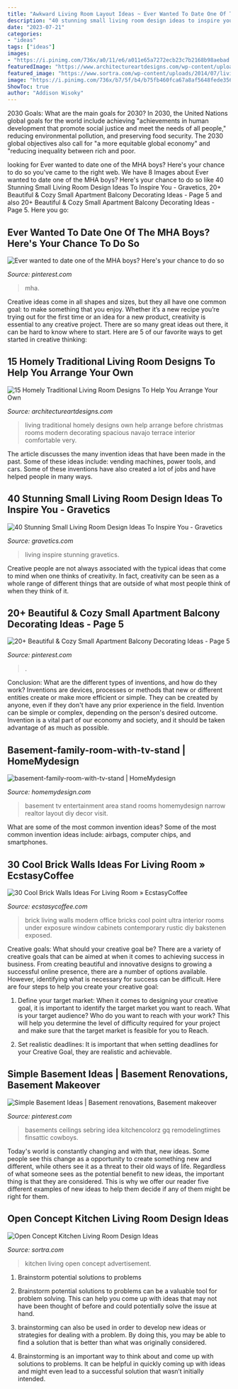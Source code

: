```yaml
---
title: "Awkward Living Room Layout Ideas ~ Ever Wanted To Date One Of The Mha Boys? Here&#039;s Your Chance To Do So"
description: "40 stunning small living room design ideas to inspire you"
date: "2023-07-21"
categories:
- "ideas"
tags: ["ideas"]
images:
- "https://i.pinimg.com/736x/a0/11/e6/a011e65a7272ecb23c7b2168b98aebad.jpg"
featuredImage: "https://www.architectureartdesigns.com/wp-content/uploads/2014/12/15-Homely-Traditional-Living-Room-Designs-To-Help-You-Arrange-Your-Own-Before-Christmas-5-630x880.jpg"
featured_image: "https://www.sortra.com/wp-content/uploads/2014/07/living23.jpg"
image: "https://i.pinimg.com/736x/b7/5f/b4/b75fb460fca67a8af5648fede356a198.jpg"
ShowToc: true
author: "Addison Wisoky"
---
```



2030 Goals: What are the main goals for 2030?
In 2030, the United Nations global goals for the world include achieving "achievements in human development that promote social justice and meet the needs of all people," reducing environmental pollution, and preserving food security. The 2030 global objectives also call for "a more equitable global economy" and "reducing inequality between rich and poor.

	

		
looking for Ever wanted to date one of the MHA boys? Here&#039;s your chance to do so you've came to the right web. We have 8 Images about Ever wanted to date one of the MHA boys? Here&#039;s your chance to do so like 40 Stunning Small Living Room Design Ideas To Inspire You - Gravetics, 20+ Beautiful &amp; Cozy Small Apartment Balcony Decorating Ideas - Page 5 and also 20+ Beautiful &amp; Cozy Small Apartment Balcony Decorating Ideas - Page 5. Here you go:
		
    
## Ever Wanted To Date One Of The MHA Boys? Here&#039;s Your Chance To Do So

<img loading=lazy src="https://i.pinimg.com/736x/95/d4/07/95d407893d8da03cbed2480441176583.jpg" onerror="this.onerror=null;this.src='https://tse3.mm.bing.net/th?id=OIP.On9b-TBe4CjX4DimF5kKxgHaJ3&amp;pid=15.1';" alt="Ever wanted to date one of the MHA boys? Here&#039;s your chance to do so">

_Source: pinterest.com_

>mha. 

	

Creative ideas come in all shapes and sizes, but they all have one common goal: to make something that you enjoy. Whether it’s a new recipe you’re trying out for the first time or an idea for a new product, creativity is essential to any creative project. There are so many great ideas out there, it can be hard to know where to start. Here are 5 of our favorite ways to get started in creative thinking: 

    
## 15 Homely Traditional Living Room Designs To Help You Arrange Your Own

<img loading=lazy src="https://www.architectureartdesigns.com/wp-content/uploads/2014/12/15-Homely-Traditional-Living-Room-Designs-To-Help-You-Arrange-Your-Own-Before-Christmas-5-630x880.jpg" onerror="this.onerror=null;this.src='https://tse1.mm.bing.net/th?id=OIP.fhUtNrNV5IXhlJR2mpWXkAHaKW&amp;pid=15.1';" alt="15 Homely Traditional Living Room Designs To Help You Arrange Your Own">

_Source: architectureartdesigns.com_

>living traditional homely designs own help arrange before christmas rooms modern decorating spacious navajo terrace interior comfortable very. 

	

The article discusses the many invention ideas that have been made in the past. Some of these ideas include: vending machines, power tools, and cars. Some of these inventions have also created a lot of jobs and have helped people in many ways.

    
## 40 Stunning Small Living Room Design Ideas To Inspire You - Gravetics

<img loading=lazy src="https://www.gravetics.com/wp-content/uploads/2016/12/Living-Room-Decor.jpg" onerror="this.onerror=null;this.src='https://tse1.mm.bing.net/th?id=OIP.srBNn2rquv2NveYGUIYovgHaLH&amp;pid=15.1';" alt="40 Stunning Small Living Room Design Ideas To Inspire You - Gravetics">

_Source: gravetics.com_

>living inspire stunning gravetics. 

	

Creative people are not always associated with the typical ideas that come to mind when one thinks of creativity. In fact, creativity can be seen as a whole range of different things that are outside of what most people think of when they think of it.

    
## 20+ Beautiful &amp; Cozy Small Apartment Balcony Decorating Ideas - Page 5

<img loading=lazy src="https://i.pinimg.com/736x/a0/11/e6/a011e65a7272ecb23c7b2168b98aebad.jpg" onerror="this.onerror=null;this.src='https://tse4.mm.bing.net/th?id=OIP.71MVYJt3YZ3xBMBWgB1g1wHaJ5&amp;pid=15.1';" alt="20+ Beautiful &amp; Cozy Small Apartment Balcony Decorating Ideas - Page 5">

_Source: pinterest.com_

>. 

	

Conclusion: What are the different types of inventions, and how do they work?
Inventions are devices, processes or methods that new or different entities create or make more efficient or simple. They can be created by anyone, even if they don't have any prior experience in the field. Invention can be simple or complex, depending on the person's desired outcome. Invention is a vital part of our economy and society, and it should be taken advantage of as much as possible.

    
## Basement-family-room-with-tv-stand | HomeMydesign

<img loading=lazy src="https://homemydesign.com/wp-content/uploads/2014/04/basement-family-room-with-tv-stand.jpg" onerror="this.onerror=null;this.src='https://tse4.mm.bing.net/th?id=OIP.qhGl95boRHEA19pq_z1jZAHaLH&amp;pid=15.1';" alt="basement-family-room-with-tv-stand | HomeMydesign">

_Source: homemydesign.com_

>basement tv entertainment area stand rooms homemydesign narrow realtor layout diy decor visit. 

	

What are some of the most common invention ideas?
Some of the most common invention ideas include: airbags, computer chips, and smartphones.

    
## 30 Cool Brick Walls Ideas For Living Room » EcstasyCoffee

<img loading=lazy src="https://i0.wp.com/www.ecstasycoffee.com/wp-content/uploads/2017/01/Brick-Wall-Living-Room-Home-Design-Ideas13.jpg?resize=600%2C900" onerror="this.onerror=null;this.src='https://tse4.mm.bing.net/th?id=OIP.qgQ_XHLl_CL8Ihr4AusGpgHaLH&amp;pid=15.1';" alt="30 Cool Brick Walls Ideas For Living Room » EcstasyCoffee">

_Source: ecstasycoffee.com_

>brick living walls modern office bricks cool point ultra interior rooms under exposure window cabinets contemporary rustic diy bakstenen exposed. 

	

Creative goals: What should your creative goal be?
There are a variety of creative goals that can be aimed at when it comes to achieving success in business. From creating beautiful and innovative designs to growing a successful online presence, there are a number of options available. However, identifying what is necessary for success can be difficult. Here are four steps to help you create your creative goal:
1. Define your target market: When it comes to designing your creative goal, it is important to identify the target market you want to reach. What is your target audience? Who do you want to reach with your work? This will help you determine the level of difficulty required for your project and make sure that the target market is feasible for you to Reach.

2. Set realistic deadlines: It is important that when setting deadlines for your Creative Goal, they are realistic and achievable.

    
## Simple Basement Ideas | Basement Renovations, Basement Makeover

<img loading=lazy src="https://i.pinimg.com/736x/b7/5f/b4/b75fb460fca67a8af5648fede356a198.jpg" onerror="this.onerror=null;this.src='https://tse4.mm.bing.net/th?id=OIP.LxjgFzNXxyW5ttGD5e7sYgHaJ4&amp;pid=15.1';" alt="Simple Basement Ideas | Basement renovations, Basement makeover">

_Source: pinterest.com_

>basements ceilings sebring idea kitchencolorz gq remodelingtimes finsattic cowboys. 

	

Today's world is constantly changing and with that, new ideas. Some people see this change as a opportunity to create something new and different, while others see it as a threat to their old ways of life. Regardless of what someone sees as the potential benefit to new ideas, the important thing is that they are considered. This is why we offer our reader five different examples of new ideas to help them decide if any of them might be right for them.

    
## Open Concept Kitchen Living Room Design Ideas

<img loading=lazy src="https://www.sortra.com/wp-content/uploads/2014/07/living23.jpg" onerror="this.onerror=null;this.src='https://tse4.mm.bing.net/th?id=OIP.edC0k6Ak_I11Wzr7cay5uAHaLP&amp;pid=15.1';" alt="Open Concept Kitchen Living Room Design Ideas">

_Source: sortra.com_

>kitchen living open concept advertisement. 

	

1. Brainstorm potential solutions to problems
1. Brainstorm potential solutions to problems can be a valuable tool for problem solving. This can help you come up with ideas that may not have been thought of before and could potentially solve the issue at hand.
2. brainstorming can also be used in order to develop new ideas or strategies for dealing with a problem. By doing this, you may be able to find a solution that is better than what was originally considered.

3. Brainstorming is an important way to think about and come up with solutions to problems. It can be helpful in quickly coming up with ideas and might even lead to a successful solution that wasn’t initially intended.

